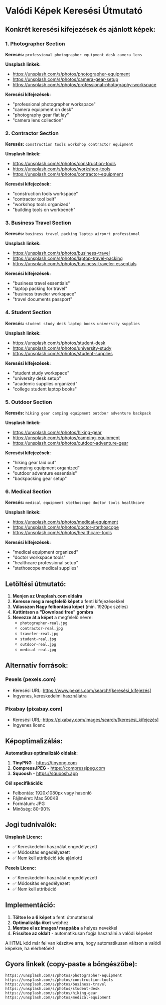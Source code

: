 # Valódi Képek Keresési Útmutató

## Konkrét keresési kifejezések és ajánlott képek:

### 1. Photographer Section
**Keresés:** `professional photographer equipment desk camera lens`

**Unsplash linkek:**
- https://unsplash.com/s/photos/photographer-equipment
- https://unsplash.com/s/photos/camera-gear-setup
- https://unsplash.com/s/photos/professional-photography-workspace

**Keresési kifejezések:**
- "professional photographer workspace"
- "camera equipment on desk"
- "photography gear flat lay"
- "camera lens collection"

### 2. Contractor Section
**Keresés:** `construction tools workshop contractor equipment`

**Unsplash linkek:**
- https://unsplash.com/s/photos/construction-tools
- https://unsplash.com/s/photos/workshop-tools
- https://unsplash.com/s/photos/contractor-equipment

**Keresési kifejezések:**
- "construction tools workspace"
- "contractor tool belt"
- "workshop tools organized"
- "building tools on workbench"

### 3. Business Travel Section
**Keresés:** `business travel packing laptop airport professional`

**Unsplash linkek:**
- https://unsplash.com/s/photos/business-travel
- https://unsplash.com/s/photos/laptop-travel-packing
- https://unsplash.com/s/photos/business-traveler-essentials

**Keresési kifejezések:**
- "business travel essentials"
- "laptop packing for travel"
- "business traveler workspace"
- "travel documents passport"

### 4. Student Section
**Keresés:** `student study desk laptop books university supplies`

**Unsplash linkek:**
- https://unsplash.com/s/photos/student-desk
- https://unsplash.com/s/photos/university-study
- https://unsplash.com/s/photos/student-supplies

**Keresési kifejezések:**
- "student study workspace"
- "university desk setup"
- "academic supplies organized"
- "college student laptop books"

### 5. Outdoor Section
**Keresés:** `hiking gear camping equipment outdoor adventure backpack`

**Unsplash linkek:**
- https://unsplash.com/s/photos/hiking-gear
- https://unsplash.com/s/photos/camping-equipment
- https://unsplash.com/s/photos/outdoor-adventure-gear

**Keresési kifejezések:**
- "hiking gear laid out"
- "camping equipment organized"
- "outdoor adventure essentials"
- "backpacking gear setup"

### 6. Medical Section
**Keresés:** `medical equipment stethoscope doctor tools healthcare`

**Unsplash linkek:**
- https://unsplash.com/s/photos/medical-equipment
- https://unsplash.com/s/photos/doctor-stethoscope
- https://unsplash.com/s/photos/healthcare-tools

**Keresési kifejezések:**
- "medical equipment organized"
- "doctor workspace tools"
- "healthcare professional setup"
- "stethoscope medical supplies"

## Letöltési útmutató:

1. **Menjen az Unsplash.com oldalra**
2. **Keresse meg a megfelelő képet** a fenti kifejezésekkel
3. **Válasszon Nagy felbontású képet** (min. 1920px széles)
4. **Kattintson a "Download free" gombra**
5. **Nevezze át a képet** a megfelelő névre:
   - `photographer-real.jpg`
   - `contractor-real.jpg`
   - `traveler-real.jpg`
   - `student-real.jpg`
   - `outdoor-real.jpg`
   - `medical-real.jpg`

## Alternatív források:

### Pexels (pexels.com)
- Keresési URL: https://www.pexels.com/search/[keresési_kifejezés]
- Ingyenes, kereskedelmi használatra

### Pixabay (pixabay.com)
- Keresési URL: https://pixabay.com/images/search/[keresési_kifejezés]
- Ingyenes licenc

## Képoptimalizálás:

**Automatikus optimalizáló oldalak:**
1. **TinyPNG** - https://tinypng.com
2. **CompressJPEG** - https://compressjpeg.com
3. **Squoosh** - https://squoosh.app

**Cél specifikációk:**
- Felbontás: 1920x1080px vagy hasonló
- Fájlméret: Max 500KB
- Formátum: JPG
- Minőség: 80-90%

## Jogi tudnivalók:

**Unsplash Licenc:**
- ✅ Kereskedelmi használat engedélyezett
- ✅ Módosítás engedélyezett
- ✅ Nem kell attribúció (de ajánlott)

**Pexels Licenc:**
- ✅ Kereskedelmi használat engedélyezett
- ✅ Módosítás engedélyezett
- ✅ Nem kell attribúció

## Implementáció:

1. **Töltse le a 6 képet** a fenti útmutatással
2. **Optimalizálja őket** webhez
3. **Mentse el az images/ mappába** a helyes nevekkel
4. **Frissítse az oldalt** - automatikusan fogja használni a valódi képeket

A HTML kód már fel van készítve arra, hogy automatikusan váltson a valódi képekre, ha elérhetőek!

## Gyors linkek (copy-paste a böngészőbe):

```
https://unsplash.com/s/photos/photographer-equipment
https://unsplash.com/s/photos/construction-tools
https://unsplash.com/s/photos/business-travel
https://unsplash.com/s/photos/student-desk
https://unsplash.com/s/photos/hiking-gear
https://unsplash.com/s/photos/medical-equipment
```